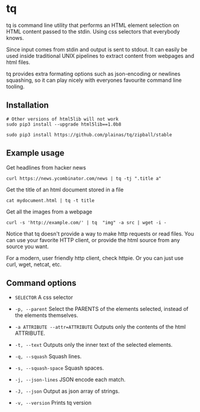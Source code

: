 # tq

tq is command line utility  that performs an HTML element selection on HTML content passed to the stdin. Using css selectors that everybody knows.

Since input comes from stdin and output is sent to stdout. It can easily be used inside traditional UNIX pipelines to extract content from webpages and html files.

tq provides extra formating options such as json-encoding or newlines squashing, so it can play nicely with everyones favourite command line tooling.


## Installation

	# Other versions of html5lib will not work
	sudo pip3 install --upgrade html5lib==1.0b8

	sudo pip3 install https://github.com/plainas/tq/zipball/stable

## Example usage

Get headlines from hacker news

	curl https://news.ycombinator.com/news | tq -tj ".title a"

Get the title of an html document stored in a file

	cat mydocument.html | tq -t title

Get all the images from a webpage

	curl -s 'http://example.com/' | tq  "img" -a src | wget -i -


Notice that tq doesn't provide a way to make http requests or read files. You can use your favorite HTTP client, or provide the html source from any source you want.

For a modern, user friendly http client, check httpie. Or you can just use curl, wget, netcat, etc.

## Command options

  * `SELECTOR`
    A css selector

  * `-p, --parent`
    Select the PARENTS of the elements selected, instead of the elements themselves.

  * `-a ATTRIBUTE --attr=ATTRIBUTE`
    Outputs only the contents of the html ATTRIBUTE.

  * `-t, --text`
    Outputs only the inner text of the selected elements.

  * `-q, --squash`
    Squash lines.

  * `-s, --squash-space`
    Squash spaces.

  * `-j, --json-lines`
    JSON encode each match.

  * `-J, --json`
    Output as json array of strings.

  * `-v, --version`
    Prints tq version
